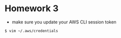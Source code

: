 # Homework 3

- make sure you update your AWS CLI session token
```bash
$ vim ~/.aws/credentials
```